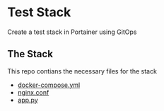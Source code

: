 # Test Stack

Create a test stack in Portainer using GitOps

## The Stack

This repo contians the necessary files for the stack

- [docker-compose.yml](docker-compose.yml)
- [nginx.conf](nginx.conf)
- [app.py](app.py)

